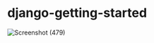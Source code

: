 # django-getting-started

![Screenshot (479)](https://user-images.githubusercontent.com/71967643/173362354-d0e5f24b-db4d-4a06-a966-13b5612a0ae7.png)

